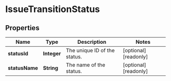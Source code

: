 

# IssueTransitionStatus


## Properties

| Name | Type | Description | Notes |
|------------ | ------------- | ------------- | -------------|
|**statusId** | **Integer** | The unique ID of the status. |  [optional] [readonly] |
|**statusName** | **String** | The name of the status. |  [optional] [readonly] |



